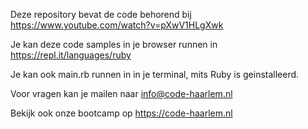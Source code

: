 Deze repository bevat de code behorend bij https://www.youtube.com/watch?v=pXwV1HLgXwk

Je kan deze code samples in je browser runnen in https://repl.it/languages/ruby

Je kan ook main.rb runnen in in je terminal, mits Ruby is geinstalleerd.

Voor vragen kan je mailen naar info@code-haarlem.nl

Bekijk ook onze bootcamp op https://code-haarlem.nl
